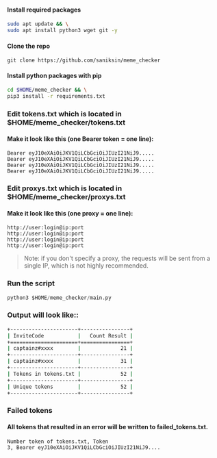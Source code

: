 #### Install required packages
```bash
sudo apt update && \
sudo apt install python3 wget git -y
```
#### Clone the repo
```
git clone https://github.com/saniksin/meme_checker
```
#### Install python packages with pip
```bash
cd $HOME/meme_checker && \
pip3 install -r requirements.txt
```
### Edit tokens.txt which is located in $HOME/meme_checker/tokens.txt 
#### Make it look like this (one Bearer token = one line):
```
Bearer eyJ10eXAiOiJKV1QiLCbGciOiJIUzI21NiJ9.....
Bearer eyJ10eXAiOiJKV1QiLCbGciOiJIUzI21NiJ9.....
Bearer eyJ10eXAiOiJKV1QiLCbGciOiJIUzI21NiJ9.....
Bearer eyJ10eXAiOiJKV1QiLCbGciOiJIUzI21NiJ9.....
```
### Edit proxys.txt which is located in $HOME/meme_checker/proxys.txt 
#### Make it look like this (one proxy = one line):
```
http://user:login@ip:port
http://user:login@ip:port
http://user:login@ip:port
http://user:login@ip:port
```

> Note: if you don't specify a proxy, the requests will be sent from a single IP, which is not highly recommended.
 
### Run the script
```python
python3 $HOME/meme_checker/main.py
```
### Output will look like::
```bash
+----------------------+----------------+
| InviteCode           |   Count Result |
+======================+================+
| captainz#xxxx        |             21 |
+----------------------+----------------+
| captainz#xxxx        |             31 |
+----------------------+----------------+
| Tokens in tokens.txt |             52 |
+----------------------+----------------+
| Unique tokens        |             52 |
+----------------------+----------------+
```
### Failed tokens
#### All tokens that resulted in an error will be written to failed_tokens.txt.

```
Number token of tokens.txt, Token
3, Bearer eyJ10eXAiOiJKV1QiLCbGciOiJIUzI21NiJ9....
```